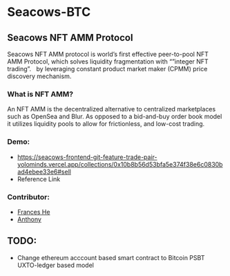 # Seacows-BTC

## Seacows NFT AMM Protocol
Seacows NFT AMM protocol is world’s first effective peer-to-pool NFT AMM Protocol, which solves liquidity fragmentation with “”integer NFT trading”.
  by leveraging constant product market maker (CPMM) price discovery mechanism.

### What is NFT AMM?
An NFT AMM is the decentralized alternative to centralized marketplaces such as OpenSea and Blur. As opposed to a bid-and-buy order book model it utilizes liquidity pools to allow for frictionless, and low-cost trading. 

### Demo:
* https://seacows-frontend-git-feature-trade-pair-yolominds.vercel.app/collections/0x10b8b56d53bfa5e374f38e6c0830bad4ebee33e6#sell
* Reference Link

### Contributor:
* [Frances He](https://github.com/Franceshe)
* [Anthony](https://github.com/anthowen)

## TODO:
* Change ethereum acccount based smart contract to Bitcoin PSBT UXTO-ledger based model
